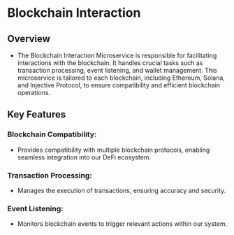 # Blockchain Interaction

## Overview

* The Blockchain Interaction Microservice is responsible for facilitating interactions with the blockchain. It handles crucial tasks such as transaction processing, event listening, and wallet management. This microservice is tailored to each blockchain, including Ethereum, Solana, and Injective Protocol, to ensure compatibility and efficient blockchain operations.

## Key Features

### Blockchain Compatibility: 
* Provides compatibility with multiple blockchain protocols, enabling seamless integration into our DeFi ecosystem.

### Transaction Processing: 
* Manages the execution of transactions, ensuring accuracy and security.

### Event Listening: 
* Monitors blockchain events to trigger relevant actions within our system.